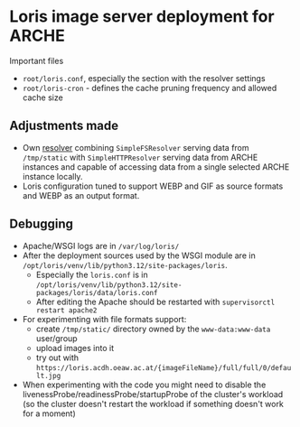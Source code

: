 # Loris image server deployment for ARCHE

Important files

* `root/loris.conf`, especially the section with the resolver settings
* `root/loris-cron` - defines the cache pruning frequency and allowed cache size

## Adjustments made

* Own [resolver](https://github.com/loris-imageserver/loris/blob/development/doc/resolver.md) combining
  `SimpleFSResolver` serving data from `/tmp/static` with `SimpleHTTPResolver` serving data from
  ARCHE instances and capable of accessing data from a single selected ARCHE instance locally.
* Loris configuration tuned to support WEBP and GIF as source formats and WEBP as an output format.

## Debugging

* Apache/WSGI logs are in `/var/log/loris/`
* After the deployment sources used by the WSGI module are in `/opt/loris/venv/lib/python3.12/site-packages/loris`.
  * Especially the `loris.conf` is in `/opt/loris/venv/lib/python3.12/site-packages/loris/data/loris.conf`
  * After editing the Apache should be restarted with `supervisorctl restart apache2`
* For experimenting with file formats support:
  * create `/tmp/static/` directory owned by the `www-data:www-data` user/group
  * upload images into it
  * try out with `https://loris.acdh.oeaw.ac.at/{imageFileName}/full/full/0/default.jpg`
* When experimenting with the code you might need to disable the livenessProbe/readinessProbe/startupProbe
  of the cluster's workload (so the cluster doesn't restart the workload if something doesn't work for a moment)
